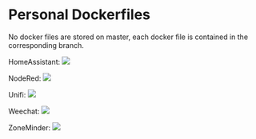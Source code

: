 # Personal Dockerfiles

No docker files are stored on master, each docker file is contained in the
corresponding branch.

HomeAssistant: [![](https://images.microbadger.com/badges/image/flacjacket/home_assistant.svg)](https://microbadger.com/images/flacjacket/home_assistant)

NodeRed: [![](https://images.microbadger.com/badges/image/flacjacket/nodered.svg)](https://microbadger.com/images/flacjacket/nodered)

Unifi: [![](https://images.microbadger.com/badges/image/flacjacket/unifi.svg)](https://microbadger.com/images/flacjacket/unifi)

Weechat: [![](https://images.microbadger.com/badges/image/flacjacket/weechat.svg)](https://microbadger.com/images/flacjacket/weechat)

ZoneMinder: [![](https://images.microbadger.com/badges/image/flacjacket/zoneminder.svg)](https://microbadger.com/images/flacjacket/zoneminder)
